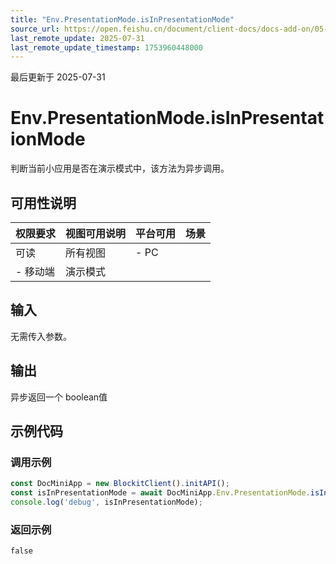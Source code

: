 ```yaml
---
title: "Env.PresentationMode.isInPresentationMode"
source_url: https://open.feishu.cn/document/client-docs/docs-add-on/05-api-doc/env/PresentationMode/Env.PresentationMode.isInPresentationMode
last_remote_update: 2025-07-31
last_remote_update_timestamp: 1753960448000
---
```

最后更新于 2025-07-31

# Env.PresentationMode.isInPresentationMode
判断当前小应用是否在演示模式中，该方法为异步调用。

## 可用性说明

权限要求 | 视图可用说明 | 平台可用 | 场景
--- | --- | --- | ---
可读 | 所有视图 | - PC  
- 移动端 | 演示模式

## 输入

无需传入参数。

## 输出

异步返回一个 boolean值

## 示例代码

### 调用示例

```js
const DocMiniApp = new BlockitClient().initAPI();
const isInPresentationMode = await DocMiniApp.Env.PresentationMode.isInPresentationMode();
console.log('debug', isInPresentationMode);
```

### 返回示例

```
false
```
